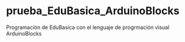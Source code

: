 # prueba_EduBasica_ArduinoBlocks
Programación de EduBasica con el lenguaje de progrmación visual ArduinoBlocks
